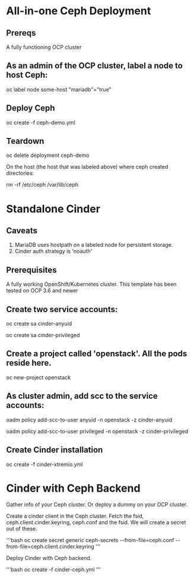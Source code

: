 # All-in-one Ceph Deployment

## Prereqs
A fully functioning OCP cluster

## As an admin of the OCP cluster, label a node to host Ceph:
oc label node some-host "mariadb"="true"

## Deploy Ceph
oc create -f ceph-demo.yml

## Teardown
oc delete deployment ceph-demo

On the host (the host that was labeled above) where ceph created directories:

rm -rf /etc/ceph /var/lib/ceph

# Standalone Cinder
## Caveats
1. MariaDB uses hostpath on a labeled node for persistent storage.
2. Cinder auth strategy is 'noauth'

## Prerequisites
A fully working OpenShift/Kubernetes cluster. This template has been tested on
OCP 3.6 and newer

## Create two service accounts:
oc create sa cinder-anyuid

oc create sa cinder-privileged

## Create a project called 'openstack'. All the pods reside here.
oc new-project openstack

## As cluster admin, add scc to the service accounts:
oadm policy add-scc-to-user anyuid -n openstack -z cinder-anyuid

oadm policy add-scc-to-user privileged -n openstack -z cinder-privileged

## Create Cinder installation
oc create -f cinder-xtremio.yml

# Cinder with Ceph Backend
Gather info of your Ceph cluster. Or deploy a dummy on your OCP cluster.

Create a cinder client in the Ceph cluster. Fetch the fsid, ceph.client.cinder.keyring,
ceph.conf and the fsid. We will create a secret out of these.

'''bash
oc create secret generic ceph-secrets --from-file=ceph.conf --from-file=ceph.client.cinder.keyring
'''

Deploy Cinder with Ceph backend.

'''bash
oc create -f cinder-ceph.yml
'''
